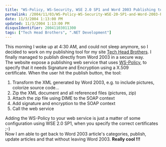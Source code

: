 ```yaml
---
title: "WS-Policy, WS-Security, WSE 2.0 SP1 and Word 2003 Publishing tool"
permalink: /2004/11/03/WS-Policy-WS-Security-WSE-20-SP1-and-Word-2003-Publishing-tool/
date: 11/3/2004 1:13:00 PM
updated: 11/3/2004 1:13:00 PM
disqusIdentifier: 20041103011300
tags: ["Tech Head Brothers", ".NET Development"]
---
```

This morning I woke up at 4:30 AM, and could not sleep anymore, so I decided to work on my publishing tool for my site [Tech Head Brothers](http://www.techheadbrothers.com "Tech Head Brothers"). I finally managed to publish directly from Word 2003 in a secure way. <br>The website expose a publishing web service that uses [WS-Policy](http://msdn.microsoft.com/library/default.asp?url=/library/en-us/dnglobspec/html/ws-policy.asp), to specify that it needs Signature and Encryption using a X.509 certificate. When the user hit the publish button, the tool:

<ol>
<li>Transform the XML generated by Word 2003, e.g. to include pictures, colorize source code...</li>
<li>Zip the XML document and all referenced files (pictures, zip)</li>
<li>Attach the zip file using DIME to the SOAP context</li>
<li>Add signature and encryption to the SOAP context</li>
<li>Call the web service</li></ol>


<!-- more -->
Adding the WS-Policy to your web service is just a matter of some configuration using WSE 2.0 SP1, when you specify the correct certificates ;-)<br>Now I am able to get back to Word 2003 article's categories, publish, update articles and that without leaving Word 2003. <strong>Really cool !!!</strong>
